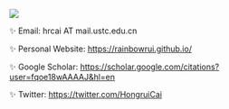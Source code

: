 <!-- ### Hi, I am RainbowRui 👋 -->

![](https://github-readme-stats-git-master-rstaa-rickstaa.vercel.app/api?username=RainbowRui&show_icons=true&include_all_commits=true&count_private=true&role=OWNER,ORGANIZATION_MEMBER,COLLABORATOR&theme=solarized-light)
<!-- ![](https://github-readme-stats-one-bice.vercel.app/api?username=RainbowRui&show_icons=true&include_all_commits=true&count_private=true&role=OWNER,ORGANIZATION_MEMBER,COLLABORATOR&theme=solarized-light) -->
<!-- ![](https://github-readme-stats.vercel.app/api?username=RainbowRui&show_icons=true&count_private=true&theme=solarized-light) -->
<!-- ![](https://github-readme-stats.vercel.app/api/top-langs/?username=RainbowRui&theme=solarized-light&hide=javascript,html,css) -->

✨ Email: hrcai AT mail.ustc.edu.cn

✨ Personal Website: https://rainbowrui.github.io/

✨ Google Scholar: https://scholar.google.com/citations?user=fqoe18wAAAAJ&hl=en

✨ Twitter: https://twitter.com/HongruiCai
